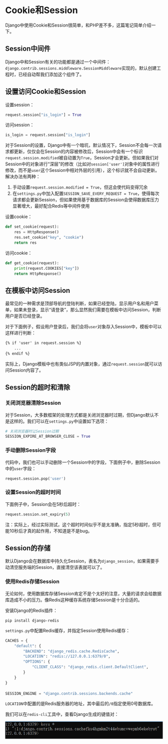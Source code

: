# Cookie和Session

Django中使用Cookie和Session很简单，和PHP差不多，这篇笔记简单介绍一下。

## Session中间件

Django中和Session有关的功能都是通过一个中间件：`django.contrib.sessions.middleware.SessionMiddleware`实现的，默认创建工程时，已经自动帮我们添加这个组件了。

## 设置访问Cookie和Session

设置session：
```python
request.session["is_login"] = True
```

访问session：
```python
is_login = request.session["is_login"]
```

对于Session的设置，Django中有一个暗坑，默认情况下，Session不会每一次请求都更新，仅仅会在Session的内容被修改后，Session中会有一个标识`request.session.modified`被自动置为`True`，Session才会更新。但如果我们对Session中的对象进行“深层”的修改（比如对`session['user']`对象中的属性进行修改，而不是`user`这个Session中相对外层的引用），这个标识就不会自动更新。解决办法有两种：

1. 手动设置`request.session.modified = True`，但这会使代码变得冗余
2. 在`settings.py`中加入配置`SESSION_SAVE_EVERY_REQUEST = True`，使得每次请求都会更新Session，但如果使用基于数据库的Session会使得数据库压力显著增大，最好配合Redis等中间件使用

设置cookie：
```python
def set_cookie(request):
	res = HttpResponse()
	res.set_cookie("key", "cookie")
	return res
```

访问cookie：
```python
def get_cookie(request):
	print(request.COOKIES["key"])
	return HttpResponse()
```

## 在模板中访问Session

最常见的一种需求是顶部导航的登陆判断，如果已经登陆，显示用户名和用户菜单，如果未登录，显示“请登录”，那么显然我们需要在模板中访问Session，判断用户是否已经登录。

对于下面例子，假设用户登录后，我们会将`user`对象存入Session中，模板中可以这样进行判断：

```html
{% if 'user' in request.session %}
	...
{% endif %}
```

实际上，Django模板中也有类似JSP的内置对象，通过`request.session`就可以访问Session内容了。

## Session的超时和清除

### 关闭浏览器清除Session

对于Session，大多数框架的处理方式都是关闭浏览器时过期，但Django默认不是这样的。我们可以在`settings.py`中设置如下选项：

```python
# 关闭浏览器时让Session过期
SESSION_EXPIRE_AT_BROWSER_CLOSE = True
```

### 手动删除Session字段

代码中，我们也可以手动删除一个Session中的字段，下面例子中，删除Session中的`user`字段：

```python
request.session.pop('user')
```

### 设置Session的超时时间

下面例子中，Session会在5秒后超时：

```python
request.session.set_expiry(5)
```

注：实际上，经过实际测试，这个超时时间似乎不是太准确，指定5秒超时，但可能10秒后才真的起作用，不知道是不是bug。

## Session的存储

默认Django会在数据库中持久化Session，表名为`django_session`，如果需要手动清空服务端的Session，直接清空该表就可以了。

### 使用Redis存储Session

无论如何，使用数据库存储Session肯定不是个太好的注意，大量的请求会给数据库造成不小的压力。像Redis这种缓存系统存储Session是十分合适的。

安装Django的Redis插件：
```
pip install django-redis
```

`settings.py`中配置Redis缓存，并指定Session使用Redis缓存：

```python
CACHES = {
    "default": {
        "BACKEND": "django_redis.cache.RedisCache",
        "LOCATION": "redis://127.0.0.1:6379/0",
        "OPTIONS": {
            "CLIENT_CLASS": "django_redis.client.DefaultClient",
        }
    }
}

SESSION_ENGINE = "django.contrib.sessions.backends.cache"
```

`LOCATION`中配置的是Redis服务器的地址，其中最后的`/0`指定使用0号数据库。

我们可以在`redis-cli`工具中，查看Django生成的键值对：

![](res/1.png)

